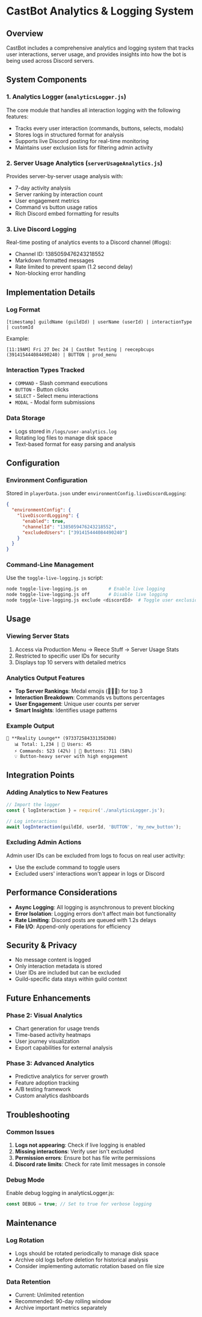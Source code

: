 # CastBot Analytics & Logging System

## Overview

CastBot includes a comprehensive analytics and logging system that tracks user interactions, server usage, and provides insights into how the bot is being used across Discord servers.

## System Components

### 1. Analytics Logger (`analyticsLogger.js`)
The core module that handles all interaction logging with the following features:
- Tracks every user interaction (commands, buttons, selects, modals)
- Stores logs in structured format for analysis
- Supports live Discord posting for real-time monitoring
- Maintains user exclusion lists for filtering admin activity

### 2. Server Usage Analytics (`serverUsageAnalytics.js`)
Provides server-by-server usage analysis with:
- 7-day activity analysis
- Server ranking by interaction count
- User engagement metrics
- Command vs button usage ratios
- Rich Discord embed formatting for results

### 3. Live Discord Logging
Real-time posting of analytics events to a Discord channel (#logs):
- Channel ID: 1385059476243218552
- Markdown formatted messages
- Rate limited to prevent spam (1.2 second delay)
- Non-blocking error handling

## Implementation Details

### Log Format
```
[timestamp] guildName (guildId) | userName (userId) | interactionType | customId
```

Example:
```
[11:19AM] Fri 27 Dec 24 | CastBot Testing | reecepbcups (391415444084490240) | BUTTON | prod_menu
```

### Interaction Types Tracked
- `COMMAND` - Slash command executions
- `BUTTON` - Button clicks
- `SELECT` - Select menu interactions
- `MODAL` - Modal form submissions

### Data Storage
- Logs stored in `/logs/user-analytics.log`
- Rotating log files to manage disk space
- Text-based format for easy parsing and analysis

## Configuration

### Environment Configuration
Stored in `playerData.json` under `environmentConfig.liveDiscordLogging`:
```json
{
  "environmentConfig": {
    "liveDiscordLogging": {
      "enabled": true,
      "channelId": "1385059476243218552",
      "excludedUsers": ["391415444084490240"]
    }
  }
}
```

### Command-Line Management
Use the `toggle-live-logging.js` script:
```bash
node toggle-live-logging.js on        # Enable live logging
node toggle-live-logging.js off       # Disable live logging
node toggle-live-logging.js exclude <discordId>  # Toggle user exclusion
```

## Usage

### Viewing Server Stats
1. Access via Production Menu → Reece Stuff → Server Usage Stats
2. Restricted to specific user IDs for security
3. Displays top 10 servers with detailed metrics

### Analytics Output Features
- **Top Server Rankings**: Medal emojis (🥇🥈🥉) for top 3
- **Interaction Breakdown**: Commands vs buttons percentages
- **User Engagement**: Unique user counts per server
- **Smart Insights**: Identifies usage patterns

### Example Output
```
🥇 **Reality Lounge** (973372584331358308)
   📊 Total: 1,234 | 👥 Users: 45
   ⚡ Commands: 523 (42%) | 🔘 Buttons: 711 (58%)
   💡 Button-heavy server with high engagement
```

## Integration Points

### Adding Analytics to New Features
```javascript
// Import the logger
const { logInteraction } = require('./analyticsLogger.js');

// Log interactions
await logInteraction(guildId, userId, 'BUTTON', 'my_new_button');
```

### Excluding Admin Actions
Admin user IDs can be excluded from logs to focus on real user activity:
- Use the exclude command to toggle users
- Excluded users' interactions won't appear in logs or Discord

## Performance Considerations

- **Async Logging**: All logging is asynchronous to prevent blocking
- **Error Isolation**: Logging errors don't affect main bot functionality
- **Rate Limiting**: Discord posts are queued with 1.2s delays
- **File I/O**: Append-only operations for efficiency

## Security & Privacy

- No message content is logged
- Only interaction metadata is stored
- User IDs are included but can be excluded
- Guild-specific data stays within guild context

## Future Enhancements

### Phase 2: Visual Analytics
- Chart generation for usage trends
- Time-based activity heatmaps
- User journey visualization
- Export capabilities for external analysis

### Phase 3: Advanced Analytics
- Predictive analytics for server growth
- Feature adoption tracking
- A/B testing framework
- Custom analytics dashboards

## Troubleshooting

### Common Issues
1. **Logs not appearing**: Check if live logging is enabled
2. **Missing interactions**: Verify user isn't excluded
3. **Permission errors**: Ensure bot has file write permissions
4. **Discord rate limits**: Check for rate limit messages in console

### Debug Mode
Enable debug logging in analyticsLogger.js:
```javascript
const DEBUG = true; // Set to true for verbose logging
```

## Maintenance

### Log Rotation
- Logs should be rotated periodically to manage disk space
- Archive old logs before deletion for historical analysis
- Consider implementing automatic rotation based on file size

### Data Retention
- Current: Unlimited retention
- Recommended: 90-day rolling window
- Archive important metrics separately
